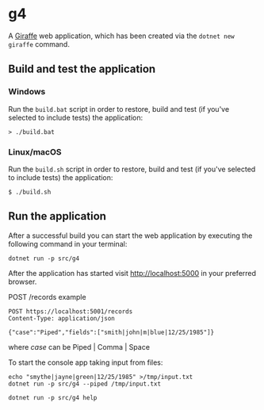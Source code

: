# g4

A [Giraffe](https://github.com/giraffe-fsharp/Giraffe) web application, which has been created via the `dotnet new giraffe` command.

## Build and test the application

### Windows

Run the `build.bat` script in order to restore, build and test (if you've selected to include tests) the application:

```
> ./build.bat
```

### Linux/macOS

Run the `build.sh` script in order to restore, build and test (if you've selected to include tests) the application:

```
$ ./build.sh
```

## Run the application

After a successful build you can start the web application by executing the following command in your terminal:

```
dotnet run -p src/g4
```

After the application has started visit [http://localhost:5000](http://localhost:5000) in your preferred browser.

POST /records example
```
POST https://localhost:5001/records
Content-Type: application/json

{"case":"Piped","fields":["smith|john|m|blue|12/25/1985"]}
```
where *case* can be Piped | Comma | Space

To start the console app taking input from files:
```
echo "smythe|jayne|green|12/25/1985" >/tmp/input.txt
dotnet run -p src/g4 --piped /tmp/input.txt

dotnet run -p src/g4 help

```